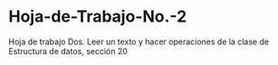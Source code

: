 # Hoja-de-Trabajo-No.-2
Hoja de trabajo Dos. Leer un texto y hacer operaciones de la clase de Estructura de datos, sección 20
